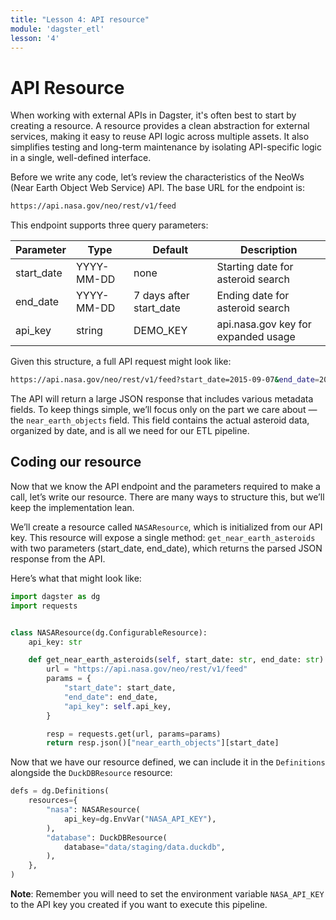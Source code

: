 ```yaml
---
title: "Lesson 4: API resource"
module: 'dagster_etl'
lesson: '4'
---
```


# API Resource

When working with external APIs in Dagster, it's often best to start by creating a resource. A resource provides a clean abstraction for external services, making it easy to reuse API logic across multiple assets. It also simplifies testing and long-term maintenance by isolating API-specific logic in a single, well-defined interface.

Before we write any code, let’s review the characteristics of the NeoWs (Near Earth Object Web Service) API. The base URL for the endpoint is:

```bash
https://api.nasa.gov/neo/rest/v1/feed
```

This endpoint supports three query parameters:

| Parameter	| Type | Default | Description|
| --- | --- | --- | --- |
| start_date | YYYY-MM-DD | none | Starting date for asteroid search |
| end_date | YYYY-MM-DD | 7 days after start_date | Ending date for asteroid search |
| api_key | string | DEMO_KEY | api.nasa.gov key for expanded usage |

Given this structure, a full API request might look like:

```bash
https://api.nasa.gov/neo/rest/v1/feed?start_date=2015-09-07&end_date=2015-09-08&api_key=DEMO_KEY
```

The API will return a large JSON response that includes various metadata fields. To keep things simple, we’ll focus only on the part we care about — the `near_earth_objects` field. This field contains the actual asteroid data, organized by date, and is all we need for our ETL pipeline.

## Coding our resource

Now that we know the API endpoint and the parameters required to make a call, let’s write our resource. There are many ways to structure this, but we’ll keep the implementation lean.

We’ll create a resource called `NASAResource`, which is initialized from our API key. This resource will expose a single method: `get_near_earth_asteroids` with two parameters (start_date, end_date), which returns the parsed JSON response from the API.

Here’s what that might look like:

```python {% obfuscated="true" %}
import dagster as dg
import requests


class NASAResource(dg.ConfigurableResource):
    api_key: str

    def get_near_earth_asteroids(self, start_date: str, end_date: str):
        url = "https://api.nasa.gov/neo/rest/v1/feed"
        params = {
            "start_date": start_date,
            "end_date": end_date,
            "api_key": self.api_key,
        }

        resp = requests.get(url, params=params)
        return resp.json()["near_earth_objects"][start_date]
```

Now that we have our resource defined, we can include it in the `Definitions` alongside the `DuckDBResource` resource:

```python
defs = dg.Definitions(
    resources={
        "nasa": NASAResource(
            api_key=dg.EnvVar("NASA_API_KEY"),
        ),
        "database": DuckDBResource(
            database="data/staging/data.duckdb",
        ),
    },
)
```

**Note**: Remember you will need to set the environment variable `NASA_API_KEY` to the API key you created if you want to execute this pipeline.